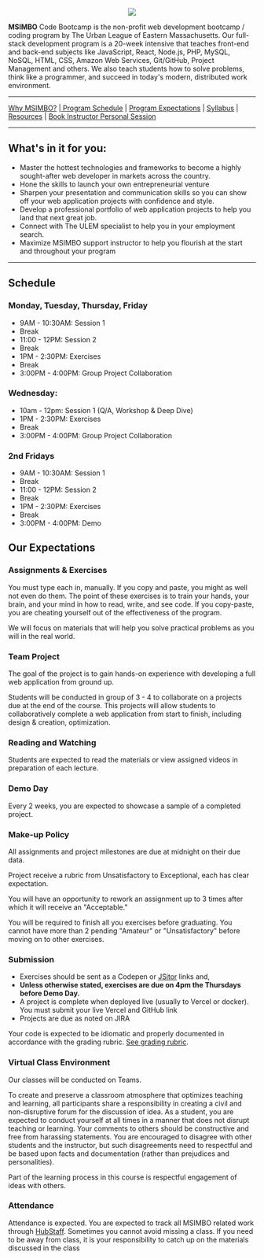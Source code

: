 <p align="center">
  <img src="https://i.imgur.com/R5S3FM1.gif">
</p>

__MSIMBO__ Code Bootcamp is the non-profit web development bootcamp / coding program by The Urban League of Eastern Massachusetts. Our full-stack development program is a 20-week intensive that teaches front-end and back-end subjects like JavaScript, React, Node.js, PHP, MySQL, NoSQL, HTML, CSS, Amazon Web Services, Git/GitHub, Project Management and others. We also teach students how to solve problems, think like a programmer, and succeed in today's modern, distributed work environment.

----


[Why MSIMBO?](#why-msimbo) |[ Program Schedule](#schedule) | [Program Expectations](#expectations) | [Syllabus](Syllabus) | [Resources](/resources) | [Book Instructor Personal Session](https://api.zoom.ai/go/msimbohour)


----

## <a name="why-msimbo">What's in it for you:</a>
- Master the hottest technologies and frameworks to become a highly sought-after web developer in markets across the country.
- Hone the skills to launch your own entrepreneurial venture
- Sharpen your presentation and communication skills so you can show off your web application projects with confidence and style.
- Develop a professional portfolio of web application projects to help you land that next great job.
- Connect with The ULEM specialist to help you in your employment search.
- Maximize MSIMBO support instructor to help you flourish at the start and throughout your program

----

## <a name="schedule">Schedule</a>
### Monday, Tuesday, Thursday, Friday
 - 9AM - 10:30AM: Session 1 
 - Break
 - 11:00 - 12PM: Session 2 
 - Break
 - 1PM - 2:30PM: Exercises
 - Break
 - 3:00PM - 4:00PM: Group Project Collaboration

### Wednesday: 
- 10am - 12pm: Session 1 (Q/A, Workshop & Deep Dive)
- 1PM - 2:30PM: Exercises
- Break
- 3:00PM - 4:00PM: Group Project Collaboration

### 2nd Fridays
- 9AM - 10:30AM: Session 1 
- Break
- 11:00 - 12PM: Session 2 
- Break
- 1PM - 2:30PM: Exercises
- Break
- 3:00PM - 4:00PM: Demo

## <a name="expectations">Our Expectations</a>
### Assignments & Exercises
You must type each in, manually. If you copy and paste, you might as well not even do them. The point of these exercises is to train your hands, your brain, and your mind in how to read, write, and see code. If you copy-paste, you are cheating yourself out of the effectiveness of the program.

We will focus on materials that will help you solve practical problems as you will in the real world.

### Team Project
The goal of the project is to gain hands-on experience with developing a full web application from ground up.

Students will be conducted in group of 3 - 4 to collaborate on a projects due at the end of the course. This projects will allow students to collaboratively complete a web application from start to finish, including design & creation, optimization.
 
### Reading and Watching
Students are expected to read the materials or view assigned videos in preparation of each lecture.

### Demo Day
Every 2 weeks, you are expected to showcase a sample of a completed project.

### Make-up Policy
All assignments and project milestones are due at midnight on their due data. 

Project receive a rubric from Unsatisfactory to Exceptional, each has clear expectation.

You will have an opportunity to rework an assignment up to 3 times after which it will receive an "Acceptable." 

You will be required to finish all you exercises before graduating. You cannot have more than 2 pending "Amateur" or "Unsatisfactory" before moving on to other exercises.

### Submission
- Exercises should be sent as a Codepen or [JSitor](https://jsitor.com/) links and,
- **Unless otherwise stated, exercises are due on 4pm the Thursdays before Demo Day.**
- A project is complete when deployed live (usually to Vercel or docker). You must submit your live Vercel and GitHub link
- Projects are due as noted on JIRA

Your code is expected to be idiomatic and properly documented in accordance with the grading rubric. [See grading rubric](GradingRubric.md).

### Virtual Class Environment
Our classes will be conducted on Teams.

To create and preserve a classroom atmosphere that optimizes teaching and learning, all participants share a responsibility in creating a civil and non-disruptive forum for the discussion of idea. As a student, you are expected to conduct yourself at all times in a manner that does not disrupt teaching or learning. Your comments to others should be constructive and free from harassing statements. You are encouraged to disagree with other students and the instructor, but such disagreements need to respectful and be based upon facts and documentation (rather than prejudices and personalities).

Part of the learning process in this course is respectful engagement of ideas with others.

### Attendance
Attendance is expected. You are expected to track all MSIMBO related work through [HubStaff](https://app.hubstaff.com/dashboard/291174/team). Sometimes you cannot avoid missing a class. If you need to be away from class, it is your responsibility to catch up on the materials discussed in the class

[1]:	https://api.zoom.ai/go/msimbohour
